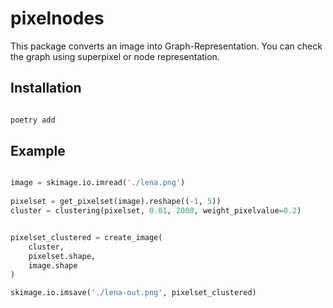 # pixelnodes
 This package converts an image into Graph-Representation.
You can check the graph using superpixel or node representation.

## Installation
```bash

poetry add 

```

## Example
```python

image = skimage.io.imread('./lena.png')
    
pixelset = get_pixelset(image).reshape((-1, 5))
cluster = clustering(pixelset, 0.01, 2000, weight_pixelvalue=0.2)


pixelset_clustered = create_image(
    cluster,
    pixelset.shape,
    image.shape
)

skimage.io.imsave('./lena-out.png', pixelset_clustered)

```
